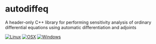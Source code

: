 # autodiffeq
A header-only C++ library for performing sensitivity analysis of ordinary differential equations using automatic differentiation and adjoints

[![Linux](https://github.com/savithru-j/autodiffeq/actions/workflows/linux.yml/badge.svg?branch=main)](https://github.com/savithru-j/autodiffeq/actions/workflows/linux.yml)
[![OSX](https://github.com/savithru-j/autodiffeq/actions/workflows/osx.yml/badge.svg?branch=main)](https://github.com/savithru-j/autodiffeq/actions/workflows/osx.yml)
[![Windows](https://github.com/savithru-j/autodiffeq/actions/workflows/windows.yml/badge.svg?branch=main)](https://github.com/savithru-j/autodiffeq/actions/workflows/windows.yml)

